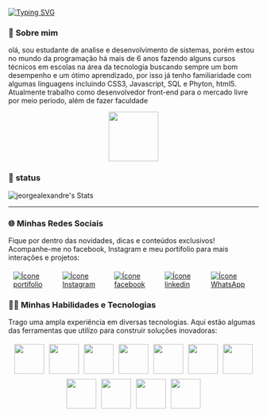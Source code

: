  [![Typing SVG](https://readme-typing-svg.herokuapp.com/?color=00FF00&size=35&center=true&vCenter=true&width=1000&lines=Olá,+Seja+bem-vindo!😁;Meu+nome+é+Jeorge!;🧑‍💻Sou+desenvolvedor+full-stack🚀)](https://git.io/typing-svg)
<p align="center">

 ### 🧐 **Sobre mim** 
olá, sou estudante de analise e desenvolvimento de sistemas, porém estou no mundo da programação há mais de 6 anos fazendo alguns cursos técnicos em escolas na área da tecnologia buscando sempre um bom desempenho e um ótimo aprendizado, por isso já tenho familiaridade com algumas linguagens incluindo CSS3, Javascript, SQL e Phyton, html5. Atualmente trabalho como desenvolvedor front-end para o mercado livre por meio periodo, além de fazer faculdade 
<!--🐱CAT-->
<p align="center">
  <img src="https://media.giphy.com/media/iIqmM5tTjmpOB9mpbn/giphy.gif?cid=ecf05e47cdmjcgpo1zocm66tzmkyyf4o6mqss5jxpwcf2ypm&ep=v1_gifs_search&rid=giphy.gif&ct=g" width="100">
</p>

 ### 🤖 **status** 
![jeorgealexandre's Stats](https://github-readme-stats.vercel.app/api?username=jeorgealexandre&theme=vue&show_icons=true&hide_border=true&count_private=true)

---
### 🌐 **Minhas Redes Sociais** 
Fique por dentro das novidades, dicas e conteúdos exclusivos! Acompanhe-me no facebook, Instagram e meu portifolio para mais interações e projetos:
                                                          
<div style="display: flex; justify-content: center; margin-top: 20px;">
  <a href="https://jeorgealexandre.tech/">
    <img src="https://img.shields.io/badge/Portfolio-FF5722?style=for-the-badge&logo=todoist&logoColor=white" alt="Ícone portifolio" style="margin: 0 10px;">
  </a>
  <a href="https://www.instagram.com/jeorgealexandre_tech/?utm_source=ig_web_button_share_sheet&igshid=MzRlODBiNWFlZA==">
    <img src="https://img.shields.io/badge/Instagram-F24D65?style=for-the-badge&logo=instagram&logoColor=white" alt="Ícone Instagram" style="margin: 0 10px;">
  </a>
  <a href="https://replit.com/@MenteMaker">
    <img src="https://img.shields.io/badge/Facebook-1877F2?style=for-the-badge&logo=facebook&logoColor=white" alt="Ícone facebook" style="margin: 0 10px;">
  </a>
  <a href="https://www.linkedin.com/in/jeorge-alexandre-812b3b192/?originalSubdomain=br">
    <img src="https://img.shields.io/badge/LinkedIn-0077B5?style=for-the-badge&logo=linkedin&logoColor=white" alt="Ícone linkedin" style="margin: 0 10px;">
  </a>
  <a href="https://w.app/uvfbsr">
    <img src="https://img.shields.io/badge/WhatsApp-25D366?style=for-the-badge&logo=whatsapp&logoColor=white" alt="Ícone WhatsApp" style="margin: 0 10px;">
  </a>
</div>



### 🧑‍💻 **Minhas Habilidades e Tecnologias**  
Trago uma ampla experiência em diversas tecnologias. Aqui estão algumas das ferramentas que utilizo para construir soluções inovadoras:

<div style="display: flex; flex-wrap: wrap; justify-content: center;">
  <img src="https://techstack-generator.vercel.app/docker-icon.svg" width="60" style="margin: 5px;">
  <img src="https://techstack-generator.vercel.app/github-icon.svg" width="60" style="margin: 5px;">
  <img src="https://www.vectorlogo.zone/logos/linux/linux-icon.svg" width="60" style="margin: 5px;">
  <img src="https://www.vectorlogo.zone/logos/w3_html5/w3_html5-icon.svg" width="60" style="margin: 5px;">
  <img src="https://www.vectorlogo.zone/logos/w3_css/w3_css-official.svg" width="60" style="margin: 5px;">
  <img src="https://techstack-generator.vercel.app/js-icon.svg" width="60" style="margin: 5px;">
  <img src="https://www.vectorlogo.zone/logos/php/php-icon.svg" width="60" style="margin: 5px;">
  <img src="https://techstack-generator.vercel.app/python-icon.svg" width="60" style="margin: 5px;">
  <img src="https://techstack-generator.vercel.app/mysql-icon.svg" width="60" style="margin: 5px;">
  <img src="https://www.vectorlogo.zone/logos/postgresql/postgresql-icon.svg" width="60" style="margin: 5px;">
  <img src="https://techstack-generator.vercel.app/react-icon.svg" width="60" style="margin: 5px;">

</div>
   
